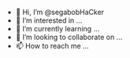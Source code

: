 - 👋 Hi, I’m @segabobHaCker
- 👀 I’m interested in ...
- 🌱 I’m currently learning ...
- 💞️ I’m looking to collaborate on ...
- 📫 How to reach me ...

<!---
segabobHaCker/segabobHaCker is a ✨ special ✨ repository because its `README.md` (this file) appears on your GitHub profile.
You can click the Preview link to take a look at your changes.
--->
